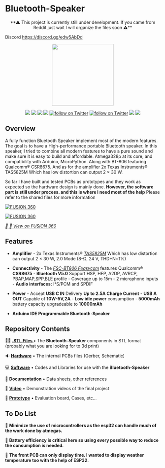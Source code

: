 # Bluetooth-Speaker
<p align="center">
**⚠  This project is currently still under development. If you came from Reddit just wait I will organize the files soon ⚠️**
	
Discord https://discord.gg/edw5AbDd
<p align="center">
   <img src="https://upload.wikimedia.org/wikipedia/commons/thumb/8/87/Arduino_Logo.svg/2560px-Arduino_Logo.svg.png"  width=200>  

</p>
<p align="center">
	<a href="https://github.com/Mala2/Bluetooth-Speaker/repo-size" alt="repo-size">
		<img src="https://img.shields.io/github/repo-size/Mala2/Bluetooth-Speaker.svg" /></a>
	<a href="https://github.com/Mala2/Bluetooth-Speaker/issues" alt="Issues">
		<img src="https://img.shields.io/github/issues/Mala2/Bluetooth-Speaker.svg" /></a>
	<a href="https://github.com/sparkfun/Qwiic_SerLCD_Py/blob/master/LICENSE" alt="License">
		<img src="https://img.shields.io/badge/license-MIT-blue.svg" /></a> 
 	<a href="https://discord.gg/GqjnZJyF" alt="Issues">
		<img src="https://img.shields.io/discord/895439756681437185.svg" /></a>
	<a href="https://twitter.com/intent/follow?screen_name=Electricshocksa">
        	<img src="https://img.shields.io/twitter/follow/Electricshocksa.svg?style=social&logo=twitter"
           	 alt="follow on Twitter"></a>
	<a href="https://twitter.com/intent/follow?screen_name=Muhammadalali">
        	<img src="https://img.shields.io/twitter/follow/Muhammadalali.svg?style=social&logo=twitter"
           	 alt="follow on Twitter"></a>
	<a href="https://github.com/Mala2">
        	<img src="https://img.shields.io/github/followers/mala2?style=social"/></a>
	<a href="https://github.com/Mala2/Bluetooth-Speaker/stargazers" alt="stars">
		<img src="https://img.shields.io/github/stars/mala2/Bluetooth-Speaker?style=social" /></a>
	
	

Overview
-------------------
A fully function Bluetooth Speaker implement most of the modern features. The goal is to have a High-performance portable Bluetooth speaker. In this speaker, I tried to combine all modern features to have a pure sound and make sure it is easy to build and affordable. Atmega328p at its core, and compatibility with Arduino, MicroPython. Along with BT-806 featuring Qualcomm® CSR8675. And as for the amplifier 2x Texas Instruments® TAS5825M Which has low distortion can output 2 × 30 W. 

So far I have built and tested PCBs as prototypes and they work as expected so the hardware design is mainly done. **However, the software part is still under process. and this is where I need most of the help**
Please refer to the shared files for more information 	
	
	

[![FUSION 360](https://github.com/Mala2/Bluetooth-Speaker/blob/main/STL-Files/Pics/Untitled_2022-Jan-12_07-12-52AM-000_CustomizedView26539564695_png_alpha.png?raw=true)](https://a360.co/3340jVi)

[![FUSION 360](https://user-images.githubusercontent.com/63622787/149152517-441e5d39-1810-485c-9a43-e8fb07174685.png)](https://a360.co/3340jVi)



[*🎨 📐 View on FUSION 360*](https://a360.co/3340jVi)

Features
-------------------
* **Amplifier** - 2x  Texas Instruments® [*TAS5825M*](https://www.ti.com/product/TAS5825M) Which has low distortion can output 2 × 30 W, 2.0 Mode (8-Ω, 24 V, THD+N=1%)
* **Connectivity** - The [*FSC-BT806 Feasycom*](https://github.com/Mala2/FSC-BT806) features 
 Qualcomm® **CSR8675** - **Bluetooth V5.0** Support HSP, HFP, A2DP, AVRCP, PBAP,MAP,SPP,BLE profile - Coverage up to 15m - 2 microphone inputs - **Audio interfaces:** I²S/PCM and SPDIF


* **Power** - Accept **USB C IN** Delivery **Up to 2.5A  Charge Current**  - **USB A OUT** Capable of **10W-5V,2A** - **Low idle power** consumption - **5000mAh** battery capacity upgradeable to **10000mAh**

* **Arduino IDE Programmable Bluetooth-Speaker**

Repository Contents
-------------------

👩‍🚀 **[.STL Files ](STL-Files)** • The **Bluetooth-Speaker** components in STL format (probably what you are looking for to 3d print)

🔉 **[Hardware](Hardware)** • The internal PCBs files (Gerber, Schematic) 

💻 **[Software](Software)** • Codes and Libraries for use with the **Bluetooth-Speaker**

📄 **[Documentation](Documentation)** • Data sheets, other references

🎥 **[Video](Video)** • Demonstration videos of the final project

🎲 **[Prototype](Prototype)** • Evaluation board, Cases, etc...

To Do List
-------------------

🔴 **Minimize the use of microcontrollers as the esp32 can handle much of the work done by atmegas.**
	
🔴 **Battery efficiency is critical here so using every possible way to reduce the consumption is needed.**
	
🔴 **The front PCB can only display time. I wanted to display weather temperature too with the help of ESP32.**


